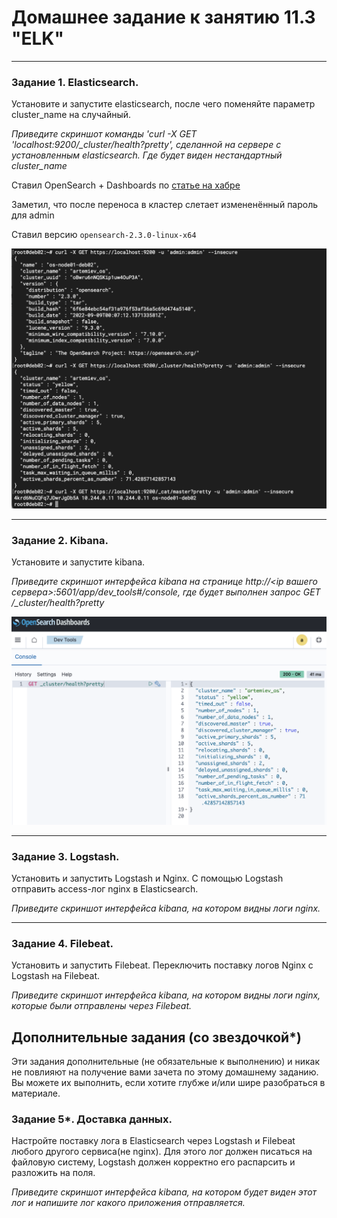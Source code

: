 # Домашнее задание к занятию 11.3 "ELK"

---

### Задание 1. Elasticsearch. 

Установите и запустите elasticsearch, после чего поменяйте параметр cluster_name на случайный. 

*Приведите скриншот команды 'curl -X GET 'localhost:9200/_cluster/health?pretty', сделанной на сервере с установленным elasticsearch. Где будет виден нестандартный cluster_name*

Ставил OpenSearch + Dashboards по [статье на хабре](https://habr.com/ru/post/662527/)

Заметил, что после переноса в кластер слетает измененённый пароль для admin

Ставил версию `opensearch-2.3.0-linux-x64`

![task2 screen](https://github.com/paive-media/netology_dz_11-1/blob/main/dz_db_11-3_screen1.png "opensearch claster diff")

---

### Задание 2. Kibana.

Установите и запустите kibana.

*Приведите скриншот интерфейса kibana на странице http://<ip вашего сервера>:5601/app/dev_tools#/console, где будет выполнен запрос GET /_cluster/health?pretty*

![task2 screen](https://github.com/paive-media/netology_dz_11-1/blob/main/dz_db_11-3_screen2.png "opensearch dashboard")

---

### Задание 3. Logstash.

Установить и запустить Logstash и Nginx. С помощью Logstash отправить access-лог nginx в Elasticsearch. 

*Приведите скриншот интерфейса kibana, на котором видны логи nginx.*

---

### Задание 4. Filebeat. 

Установить и запустить Filebeat. Переключить поставку логов Nginx с Logstash на Filebeat. 

*Приведите скриншот интерфейса kibana, на котором видны логи nginx, которые были отправлены через Filebeat.*


## Дополнительные задания (со звездочкой*)
Эти задания дополнительные (не обязательные к выполнению) и никак не повлияют на получение вами зачета по этому домашнему заданию. Вы можете их выполнить, если хотите глубже и/или шире разобраться в материале.

### Задание 5*. Доставка данных. 

Настройте поставку лога в Elasticsearch через Logstash и Filebeat любого другого сервиса(не nginx). 
Для этого лог должен писаться на файловую систему, Logstash должен корректно его распарсить и разложить на поля. 

*Приведите скриншот интерфейса kibana, на котором будет виден этот лог и напишите лог какого приложения отправляется.*

